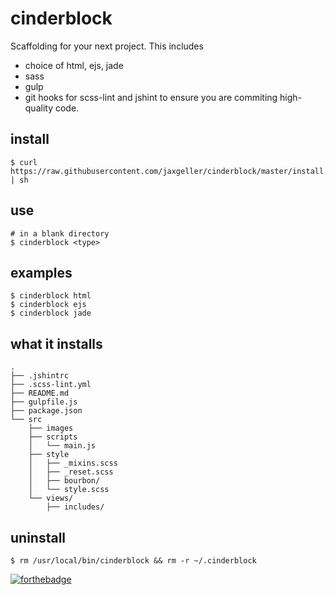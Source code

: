 # cinderblock

Scaffolding for your next project. This includes

* choice of html, ejs, jade
* sass
* gulp
* git hooks for scss-lint and jshint to ensure you are commiting high-quality code.

## install

```
$ curl https://raw.githubusercontent.com/jaxgeller/cinderblock/master/install.sh | sh
```

## use

```
# in a blank directory
$ cinderblock <type>
```

## examples

```
$ cinderblock html
$ cinderblock ejs
$ cinderblock jade
```

## what it installs

```
.
├── .jshintrc
├── .scss-lint.yml
├── README.md
├── gulpfile.js
├── package.json
└── src
    ├── images
    ├── scripts
    │   └── main.js
    ├── style
    │   ├── _mixins.scss
    │   ├── _reset.scss
    │   ├── bourbon/
    │   └── style.scss
    └── views/
        ├── includes/
```

## uninstall

```
$ rm /usr/local/bin/cinderblock && rm -r ~/.cinderblock
```

[![forthebadge](http://forthebadge.com/images/badges/built-with-love.svg)](http://forthebadge.com)
